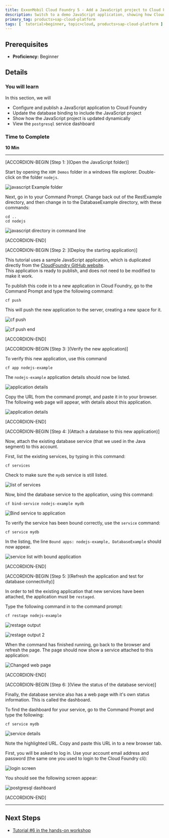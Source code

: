 ```yaml
---
title: ExxonMobil Cloud Foundry 5 - Add a JavaScript project to Cloud Foundry
description: Switch to a demo JavaScript application, showing how Cloud Foundry can handle multiple languages
primary_tag: products>sap-cloud-platform
tags: [  tutorial>beginner, topic>cloud, products>sap-cloud-platform ]
---
```


## Prerequisites  
 - **Proficiency:** Beginner

## Details
### You will learn  
In this section, we will
- Configure and publish a JavaScript application to Cloud Foundry
- Update the database binding to include the JavaScript project
- Show how the JavaScript project is updated dynamically
- View the `postgresql` service dashboard

### Time to Complete
**10 Min**

---

[ACCORDION-BEGIN [Step 1: ](Open the JavaScript folder)]

Start by opening the `XOM Demos` folder in a windows file explorer.  Double-click on the folder `nodejs`.

![javascript Example folder](1-1.png)

Next, go in to your Command Prompt.  Change back out of the RestExample directory, and then change in to the DatabaseExample directory, with these commands:

    cd ..
    cd nodejs

![javascript directory in command line](1-2.png)


[ACCORDION-END]

[ACCORDION-BEGIN [Step 2: ](Deploy the starting application)]

This tutorial uses a sample JavaScript application, which is duplicated directly from the [CloudFoundry GitHub website](https://github.com/cloudfoundry-samples/cf-sample-app-nodejs).  
This application is ready to publish, and does not need to be modified to make it work.  

To publish this code in to a new application in Cloud Foundry, go to the Command Prompt and type the following command:

    cf push

This will push the new application to the server, creating a new space for it.

![cf push](3-1.png)

![cf push end](3-2.png)

[ACCORDION-END]

[ACCORDION-BEGIN [Step 3: ](Verify the new application)]

To verify this new application, use this command

    cf app nodejs-example

The `nodejs-example` application details should now be listed.

![application details](4-1.png)

Copy the URL from the command prompt, and paste it in to your browser.  The following web page will appear, with details about this application.

![application details](4-2.png)

[ACCORDION-END]


[ACCORDION-BEGIN [Step 4: ](Attach a database to this new application)]

Now, attach the existing database service (that we used in the Java segment) to this account.  

First, list the existing services, by typing in this command:

    cf services

Check to make sure the `mydb` service is still listed.

![list of services](5-1.png)

Now, bind the database service to the application, using this command:

    cf bind-service nodejs-example mydb

![Bind service to application](5-2.png)

To verify the service has been bound correctly, use the `service` command:

    cf service mydb

In the listing, the line `Bound apps: nodejs-example, DatabaseExample` should now appear.

![service list with bound application](5-3.png)

[ACCORDION-END]



[ACCORDION-BEGIN [Step 5: ](Refresh the application and test for database connectivity)]

In order to tell the existing application that new services have been attached, the application must be `restaged`.  

Type the following command in to the command prompt:

    cf restage nodejs-example

![restage output](6-1.png)

![restage output 2](6-2.png)

When the command has finished running, go back to the browser and refresh the page.  The page should now show a service attached to this application:

![Changed web page](6-3.png)


[ACCORDION-END]


[ACCORDION-BEGIN [Step 6: ](View the status of the database service)]

Finally, the database service also has a web page with it's own status information.  This is called the dashboard.

To find the dashboard for your service, go to the Command Prompt and type the following:

    cf service mydb

![service details](7-1.png)

Note the highlighted URL.  Copy and paste this URL in to a new browser tab.

First, you will be asked to log in.  Use your account email address and password (the same one you used to login to the Cloud Foundry cli):

![login screen](7-2.png)

You should see the following screen appear:

![postgresql dashboard](7-3.png)

[ACCORDION-END]






---

## Next Steps
- [Tutorial #6 in the hands-on workshop](https://www.sap.com/developer/tutorials/xom-cf-6.html)
